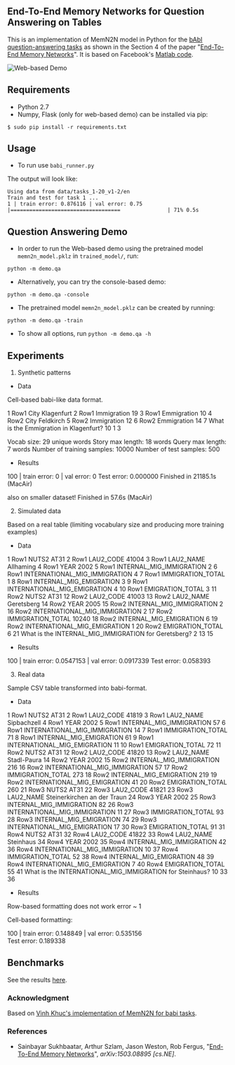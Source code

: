 ## End-To-End Memory Networks for Question Answering on Tables




This is an implementation of MemN2N model in Python for the [bAbI question-answering tasks](http://fb.ai/babi) 
as shown in the Section 4 of the paper "[End-To-End Memory Networks](http://arxiv.org/abs/1503.08895)". It is based on 
Facebook's [Matlab code](https://github.com/facebook/MemNN/tree/master/MemN2N-babi-matlab).

![Web-based Demo](http://i.imgur.com/mKtZ7kB.gif)

## Requirements
* Python 2.7
* Numpy, Flask (only for web-based demo) can be installed via pip:
```
$ sudo pip install -r requirements.txt
```

## Usage
* To run use `babi_runner.py`

The output will look like:
```
Using data from data/tasks_1-20_v1-2/en
Train and test for task 1 ...
1 | train error: 0.876116 | val error: 0.75
|===================================               | 71% 0.5s
```


## Question Answering Demo
* In order to run the Web-based demo using the pretrained model `memn2n_model.pklz` in `trained_model/`, run:
```
python -m demo.qa
```

* Alternatively, you can try the console-based demo:
```
python -m demo.qa -console
```

* The pretrained model `memn2n_model.pklz` can be created by running:
```
python -m demo.qa -train
```

* To show all options, run `python -m demo.qa -h`


## Experiments

1. Synthetic patterns

* Data

Cell-based babi-like data format.

1 Row1 City Klagenfurt
2 Row1 Immigration 19
3 Row1 Emmigration 10
4 Row2 City Feldkirch
5 Row2 Immigration 12
6 Row2 Emmigration 14
7 What is the Emmigration in Klagenfurt?	10	1 3

Vocab size: 29 unique words
Story max length: 18 words
Query max length: 7 words
Number of training samples: 10000
Number of test samples: 500

* Results

100 | train error: 0 | val error: 0
Test error: 0.000000
Finished in 21185.1s (MacAir)

also on smaller dataset!
Finished in 57.6s (MacAir)

2. Simulated data

Based on a real table (limiting vocabulary size and producing more training examples)

* Data

1 Row1 NUTS2 AT31
2 Row1 LAU2_CODE 41004
3 Row1 LAU2_NAME Allhaming
4 Row1 YEAR 2002
5 Row1 INTERNAL_MIG_IMMIGRATION 2
6 Row1 INTERNATIONAL_MIG_IMMIGRATION 4
7 Row1 IMMIGRATION_TOTAL 1
8 Row1 INTERNAL_MIG_EMIGRATION 3
9 Row1 INTERNATIONAL_MIG_EMIGRATION 4
10 Row1 EMIGRATION_TOTAL 3
11 Row2 NUTS2 AT31
12 Row2 LAU2_CODE 41003
13 Row2 LAU2_NAME Geretsberg
14 Row2 YEAR 2005
15 Row2 INTERNAL_MIG_IMMIGRATION 2
16 Row2 INTERNATIONAL_MIG_IMMIGRATION 2
17 Row2 IMMIGRATION_TOTAL 10240
18 Row2 INTERNAL_MIG_EMIGRATION 6
19 Row2 INTERNATIONAL_MIG_EMIGRATION 1
20 Row2 EMIGRATION_TOTAL 6
21 What is the INTERNAL_MIG_IMMIGRATION for Geretsberg?	2	13 15

* Results

100 | train error: 0.0547153 | val error: 0.0917339
Test error: 0.058393

3. Real data

Sample CSV table transformed into babi-format.

* Data

1 Row1 NUTS2 AT31
2 Row1 LAU2_CODE 41819
3 Row1 LAU2_NAME Sipbachzell
4 Row1 YEAR 2002
5 Row1 INTERNAL_MIG_IMMIGRATION 57
6 Row1 INTERNATIONAL_MIG_IMMIGRATION 14
7 Row1 IMMIGRATION_TOTAL 71
8 Row1 INTERNAL_MIG_EMIGRATION 61
9 Row1 INTERNATIONAL_MIG_EMIGRATION 11
10 Row1 EMIGRATION_TOTAL 72
11 Row2 NUTS2 AT31
12 Row2 LAU2_CODE 41820
13 Row2 LAU2_NAME Stadl-Paura
14 Row2 YEAR 2002
15 Row2 INTERNAL_MIG_IMMIGRATION 216
16 Row2 INTERNATIONAL_MIG_IMMIGRATION 57
17 Row2 IMMIGRATION_TOTAL 273
18 Row2 INTERNAL_MIG_EMIGRATION 219
19 Row2 INTERNATIONAL_MIG_EMIGRATION 41
20 Row2 EMIGRATION_TOTAL 260
21 Row3 NUTS2 AT31
22 Row3 LAU2_CODE 41821
23 Row3 LAU2_NAME Steinerkirchen an der Traun
24 Row3 YEAR 2002
25 Row3 INTERNAL_MIG_IMMIGRATION 82
26 Row3 INTERNATIONAL_MIG_IMMIGRATION 11
27 Row3 IMMIGRATION_TOTAL 93
28 Row3 INTERNAL_MIG_EMIGRATION 74
29 Row3 INTERNATIONAL_MIG_EMIGRATION 17
30 Row3 EMIGRATION_TOTAL 91
31 Row4 NUTS2 AT31
32 Row4 LAU2_CODE 41822
33 Row4 LAU2_NAME Steinhaus
34 Row4 YEAR 2002
35 Row4 INTERNAL_MIG_IMMIGRATION 42
36 Row4 INTERNATIONAL_MIG_IMMIGRATION 10
37 Row4 IMMIGRATION_TOTAL 52
38 Row4 INTERNAL_MIG_EMIGRATION 48
39 Row4 INTERNATIONAL_MIG_EMIGRATION 7
40 Row4 EMIGRATION_TOTAL 55
41 What is the INTERNATIONAL_MIG_IMMIGRATION for Steinhaus?	10	33 36

* Results

Row-based formatting does not work error ~ 1

Cell-based formatting:

100 | train error: 0.148849 | val error: 0.535156               
Test error: 0.189338


## Benchmarks
See the results [here](https://github.com/vinhkhuc/MemN2N-babi-python/tree/master/bechmarks).

### Acknowledgment
Based on [Vinh Khuc's implementation of MemN2N for babi tasks](https://github.com/vinhkhuc/MemN2N-babi-python).

### References
* Sainbayar Sukhbaatar, Arthur Szlam, Jason Weston, Rob Fergus, 
  "[End-To-End Memory Networks](http://arxiv.org/abs/1503.08895)",
  *arXiv:1503.08895 [cs.NE]*.